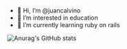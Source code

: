 - 👋 Hi, I’m @juancalvino
- 👀 I’m interested in education
- 🌱 I’m currently learning ruby on rails

![Anurag's GitHub stats](https://github-readme-stats.vercel.app/api?username=juancalvino&show_icons=true&theme=onedark)
